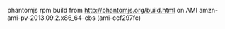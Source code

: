 phantomjs rpm build from http://phantomjs.org/build.html on AMI amzn-ami-pv-2013.09.2.x86_64-ebs (ami-ccf297fc)
